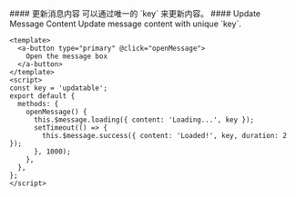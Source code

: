 <cn>
#### 更新消息内容
可以通过唯一的 `key` 来更新内容。
</cn>

<us>
#### Update Message Content
Update message content with unique `key`.
</us>

```vue
<template>
  <a-button type="primary" @click="openMessage">
    Open the message box
  </a-button>
</template>
<script>
const key = 'updatable';
export default {
  methods: {
    openMessage() {
      this.$message.loading({ content: 'Loading...', key });
      setTimeout(() => {
        this.$message.success({ content: 'Loaded!', key, duration: 2 });
      }, 1000);
    },
  },
};
</script>
```
